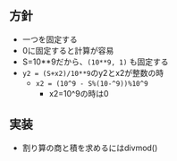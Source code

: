 ## 方針

* 一つを固定する
* 0に固定すると計算が容易
* S=10**9だから、`(10**9, 1)` も固定する
* `y2 = (S+x2)/10**9`のy2とx2が整数の時
  * `x2 = (10^9 - S%(10-^9))%10^9`
    * x2=10^9の時は0


## 実装

* 割り算の商と積を求めるにはdivmod()